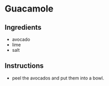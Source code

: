 # Guacamole
## Ingredients
* avocado
* lime
* salt
## Instructions
* peel the avocados and  put them into a bowl.
